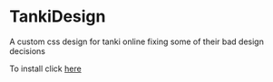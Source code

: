 # TankiDesign
A custom css design for tanki online fixing some of their bad design decisions

To install click [here](https://raw.githubusercontent.com/LordEliasTM/TankiDesign/main/design.prod.js)
